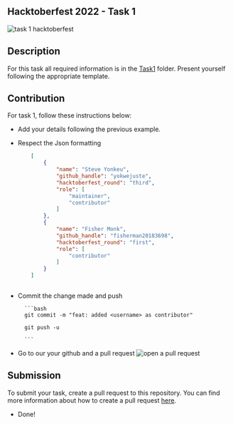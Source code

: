 ## Hacktoberfest 2022 - Task 1
![task 1 hacktoberfest](https://i.ibb.co/QXCtK8y/Ephoto360-com-1633225ef6c969-1.jpg)

## Description

For this task all required information is in the [Task1](Task1) folder. Present yourself following the appropriate template.

## Contribution

For task 1, follow these instructions below:
- Add your details following the previous example.
- Respect the Json formatting
    ```json
        [
            {
                "name": "Steve Yonkeu",
                "github_handle": "yokwejuste",
                "hacktoberfest_round": "third",
                "role": [
                    "maintainer",
                    "contributor"
                ]
            },
            {
                "name": "Fisher Monk",
                "github_handle": "fisherman20183698",
                "hacktoberfest_round": "first",
                "role": [
                    "contributor"
                ]
            }
        ]
        
- Commit the change made and push

        ```bash
        git commit -m "feat: added <username> as contributor"

        git push -u

        ```
- Go to our your github and a pull request
        ![open a pull request](https://i0.wp.com/user-images.githubusercontent.com/3477155/52671177-5d0e0100-2ee8-11e9-8645-bdd923b7d93b.gif?resize=1024%2C512&ssl=1)

## Submission

To submit your task, create a pull request to this repository. You can find more information about how to create a pull request [here](https://docs.github.com/en/github/collaborating-with-issues-and-pull-requests/creating-a-pull-request).

- Done!

